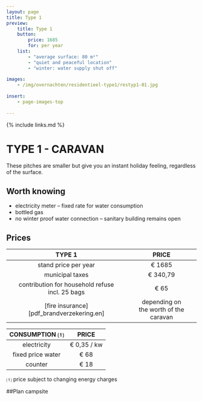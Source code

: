 ```yaml
---
layout: page
title: Type 1
preview: 
    title: Type 1
    button:
        price: 1685
        for: per year
    list:
        - "average surface: 80 m²"
        - "quiet and peaceful location"
        - "winter: water supply shut off"
               
images:
    - /img/overnachten/residentieel-type1/restyp1-01.jpg
    
insert:
    - page-images-top
    
---
```


{% include links.md %}

# TYPE 1 - CARAVAN  
These pitches are smaller but give you an instant holiday feeling, regardless of the surface. 


## Worth knowing
- electricity meter – fixed rate for water consumption
- bottled gas
- no winter proof water connection – sanitary building remains open


## Prices

TYPE 1                                         |PRICE                               |
:---------------------------------------------:|:----------------------------------:|
stand price per year                           | € 1685         
municipal taxes                                | € 340,79 
contribution for household refuse<br>incl. 25 bags<br>         | € 65    
 [fire insurance][pdf_brandverzekering.en]   | depending on <br>the worth of the caravan

CONSUMPTION ⑴           |PRICE          |
:--------------------:|:-------------:|
electricity           | € 0,35 / kw        
fixed price water     | € 68 
counter               | € 18 

⑴ price subject to changing energy charges



##Plan campsite


